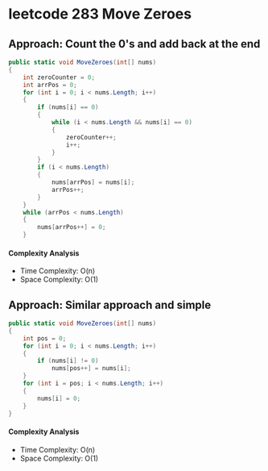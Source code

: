 # leetcode 283 Move Zeroes

## Approach: Count the 0's and add back at the end
```C#
public static void MoveZeroes(int[] nums)
{
    int zeroCounter = 0;
    int arrPos = 0;
    for (int i = 0; i < nums.Length; i++)
    {
        if (nums[i] == 0)
        {
            while (i < nums.Length && nums[i] == 0)
            {
                zeroCounter++;
                i++;
            }
        }
        if (i < nums.Length)
        {
            nums[arrPos] = nums[i];
            arrPos++;
        }
    }
    while (arrPos < nums.Length)
    {
        nums[arrPos++] = 0;
    }
```
#### Complexity Analysis
* Time Complexity: O(n)
* Space Complexity: O(1)

## Approach: Similar approach and simple
```C#
public static void MoveZeroes(int[] nums)
{
    int pos = 0;
    for (int i = 0; i < nums.Length; i++)
    {
        if (nums[i] != 0)
            nums[pos++] = nums[i];
    }
    for (int i = pos; i < nums.Length; i++)
    {
        nums[i] = 0;
    }
}
```
#### Complexity Analysis
* Time Complexity: O(n)
* Space Complexity: O(1)
